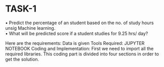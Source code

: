 # TASK-1

  • Predict the percentage of an student based on the no. of study hours unsig Machine learning.                             
  • What will be predicted score if a student studies for 9.25 hrs/ day?

Here are the requirements:
Data is given 
Tools Required: JUPYTER NOTEBOOK
Coding and Implementation:
First we need to import all the required libraries. This coding part is divided into four sections  in order to get the solution.
